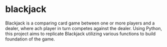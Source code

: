 # blackjack

Blackjack is a comparing card game between one or more players and a dealer, where ach player in turn competes against the dealer. Using Python, this project aims to replicate Blackjack utilizing various functions to build foundation of the game.
